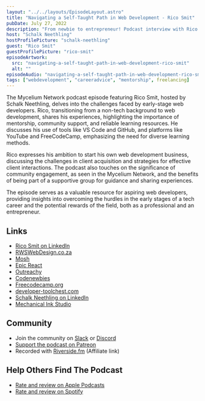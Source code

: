 ```yaml
---
layout: "../../layouts/EpisodeLayout.astro"
title: "Navigating a Self-Taught Path in Web Development - Rico Smit"
pubDate: July 27, 2022
description: "From newbie to entrepreneur! Podcast interview with Rico Smit reveals struggles & triumphs of early-stage web devs. Learn tools, tips & how community support can help you launch your tech dream."
host: "Schalk Neethling"
hostProfilePicture: "schalk-neethling"
guest: "Rico Smit"
guestProfilePicture: "rico-smit"
episodeArtwork:
  src: "navigating-a-self-taught-path-in-web-development-rico-smit"
  alt: ""
episodeAudio: "navigating-a-self-taught-path-in-web-development-rico-smit"
tags: ["webdevelopment", "careeradvice", "mentorship", freelancing]
---
```


The Mycelium Network podcast episode featuring Rico Smit, hosted by Schalk Neethling, delves into the challenges faced by early-stage web developers. Rico, transitioning from a non-tech background to web development, shares his experiences, highlighting the importance of mentorship, community support, and reliable learning resources. He discusses his use of tools like VS Code and GitHub, and platforms like YouTube and FreeCodeCamp, emphasizing the need for diverse learning methods.

Rico expresses his ambition to start his own web development business, discussing the challenges in client acquisition and strategies for effective client interactions. The podcast also touches on the significance of community engagement, as seen in the Mycelium Network, and the benefits of being part of a supportive group for guidance and sharing experiences.

The episode serves as a valuable resource for aspiring web developers, providing insights into overcoming the hurdles in the early stages of a tech career and the potential rewards of the field, both as a professional and an entrepreneur.

## Links

- [Rico Smit on LinkedIn](https://www.linkedin.com/in/rico-smit-b59197212/)
- [RWSWebDesign.co.za](https://www.rwswebdesign.co.za/)
- [Mosh](https://www.youtube.com/c/programmingwithmosh)
- [Epic React](https://epicreact.dev/)
- [Outreachy](https://www.outreachy.org/)
- [Codenewbies](https://www.codenewbie.org/)
- [Freecodecamp.org](https://freecodecamp.org/)
- [developer-toolchest.com](https://developer-toolchest.com/)
- [Schalk Neethling on LinkedIn](https://www.linkedin.com/in/schalkneethling/)
- [Mechanical Ink Studio](https://mechanical.ink/)

## Community

- Join the community on [Slack](https://join.slack.com/t/mechanical-ink-group/shared_invite/zt-22yg9uryr-YiNd2tO1E5qrckQldruWsw) or [Discord](https://discord.gg/yHMTPtV5NH)
- [Support the podcast on Patreon](https://patreon.com/SchalkNeethling)
- Recorded with [Riverside.fm](https://riverside.fm/?utm_campaign=campaign_1&utm_medium=affiliate&utm_source=rewardful&via=schalk) (Affiliate link)

## Help Others Find The Podcast

- [Rate and review on Apple Podcasts](https://podcasts.apple.com/us/podcast/the-mycelium-network-podcast/id1639357086)
- [Rate and review on Spotify](https://open.spotify.com/show/2LwRauZaoUP2WPqHKq0wKc?si=fad1df9144044eee)
